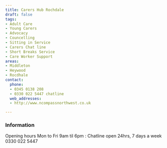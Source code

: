 ```yaml
---
title: Carers Hub Rochdale
draft: false
tags:
- Adult Care
- Young Carers
- Advocacy
- Councelling
- Sitting in Service
- Carers Chat line
- Short Breaks Service
- Care Worker Support
areas:
- Middleton
- Heywood
- Rocdhale
contact:
  phone:
  - 0345 0138 208
  - 0330 022 5447 chatline
  web_addresses:
  - http://www.ncompassnorthwest.co.uk

---
```


### Information
Opening hours Mon to Fri  9am til 6pm :
Chatline open 24hrs, 7 days a week 0330 022 5447